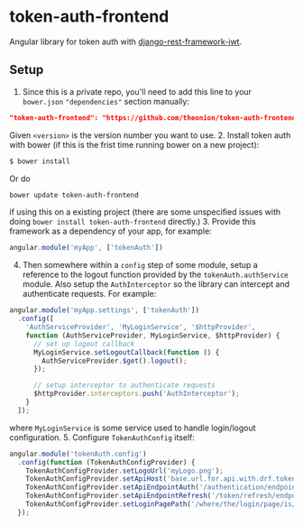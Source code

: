 # token-auth-frontend
Angular library for token auth with [django-rest-framework-jwt](https://github.com/GetBlimp/django-rest-framework-jwt).

## Setup
1. Since this is a private repo, you'll need to add this line to your ```bower.json``` ```"dependencies"``` section manually:
```json
"token-auth-frontend": "https://github.com/theonion/token-auth-frontend.git#<version>"
```
Given ```<version>``` is the version number you want to use.
2. Install token auth with bower (if this is the frist time running bower on a new project):
```bash
$ bower install
```
Or do
```bash
bower update token-auth-frontend
```
if using this on a existing project (there are some unspecified issues with doing ```bower install token-auth-frontend``` directly.)
3. Provide this framework as a dependency of your app, for example:
```javascript
angular.module('myApp', ['tokenAuth'])
```
4. Then somewhere within a ```config``` step of some module, setup a reference to the logout function provided by the ```tokenAuth.authService``` module. Also setup the ```AuthInterceptor``` so the library can intercept and authenticate requests. For example:
```javascript
angular.module('myApp.settings', ['tokenAuth'])
  .config([
    'AuthServiceProvider', 'MyLoginService', '$httpProvider',
    function (AuthServiceProvider, MyLoginService, $httpProvider) {
      // set up logout callback
      MyLoginService.setLogoutCallback(function () {
        AuthServiceProvider.$get().logout();
      });

      // setup interceptor to authenticate requests
      $httpProvider.interceptors.push('AuthInterceptor');
    }
  ]);
```
where ```MyLoginService``` is some service used to handle login/logout configuration.
5. Configure ```TokenAuthConfig``` itself:
```javascript
angular.module('tokenAuth.config')
  .config(function (TokenAuthConfigProvider) {
    TokenAuthConfigProvider.setLogoUrl('myLogo.png');
    TokenAuthConfigProvider.setApiHost('base.url.for.api.with.drf.token.auth.com');
    TokenAuthConfigProvider.setApiEndpointAuth('/authentication/endpoint/provided/by/api');
    TokenAuthConfigProvider.setApiEndpointRefresh('/token/refresh/endpoint/provied/by/api');
    TokenAuthConfigProvider.setLoginPagePath('/where/the/login/page/is/hosted');
  });
```
